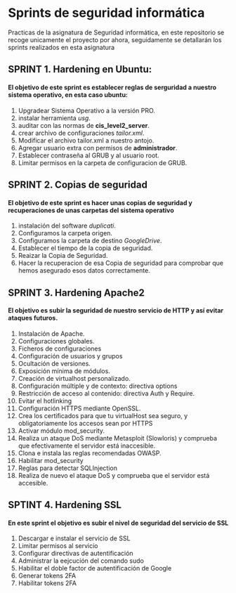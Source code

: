 # Sprints de seguridad informática

Practicas de la asignatura de Seguridad informática, en este repositorio se recoge unicamente el proyecto por ahora, seguidamente se detallarán los sprints realizados en esta asignatura

## SPRINT 1. Hardening en Ubuntu:
#### El objetivo de este sprint es establecer reglas de serguridad a nuestro sistema operativo, en esta caso ubuntu:
1. Upgradear Sistema Operativo a la versión PRO.
2. instalar herramienta *usg*.
3. auditar con las normas de **cis_level2_server**.
4. crear archivo de configuraciones *tailor.xml*.
5. Modificar el archivo tailor.xml a nuestro antojo.
6. Agregar usuario extra con permisos de **administrador**.
7. Establecer contraseña al GRUB y al usuario root.
8. Limitar permisos en la carpeta de configuracion de GRUB.

## SPRINT 2. Copias de seguridad
#### El objetivo de este sprint es hacer unas copias de seguridad y recuperaciones de unas carpetas del sistema operativo
1. instalación del software *duplicati*.
2. Configuramos la carpeta origen.
3. Configuramos la carpeta de destino *GoogleDrive*.
4. Establecer el tiempo de la copia de seguridad.
5. Reaizar la Copia de Seguridad.
6. Hacer la recuperacion de esa Copia de seguridad para comprobar que hemos asegurado esos datos correctamente.

## SPRINT 3. Hardening Apache2
#### El objetivo es subir la seguridad de nuestro servicio de HTTP y así evitar ataques futuros.
1. Instalación de Apache.
2. Configuraciones globales.
3. Ficheros de configuraciones
4. Configuración de usuarios y grupos
5. Ocultación de versiones. 
6. Exposición mínima de módulos.
7. Creación de virtualhost personalizado.
8. Configuración múltiple y de contexto: directiva options
9. Restricción de acceso al contenido: directiva Auth y Require.
10. Evitar el hotlinking
11. Configuración HTTPS mediante OpenSSL.
12. Crea los certificados para que tu virtualHost sea seguro, y obligatoriamente los accesos sean por HTTPS
13. Activar módulo mod_security.
14. Realiza un ataque DoS mediante Metasploit (Slowloris) y comprueba que efectivamente el servidor está inaccesible.
15. Clona e instala las reglas recomendadas OWASP.
16. Habilitar mod_security
17. Reglas para detectar SQLInjection
19. Realiza de nuevo el ataque DoS y comprueba que el servidor está accesible.

## SPTINT 4. Hardening SSL
#### En este sprint el objetivo es subir el nivel de seguridad del servicio de SSL
1. Descargar e instalar el servicio de SSL
2. Limitar permisos al servicio
3. Configurar directivas de autentificación
4. Administrar la eejcución del comando sudo
5. Habilitar el doble factor de autentificación de Google
6. Generar tokens 2FA
7. Habilitar tokens 2FA

